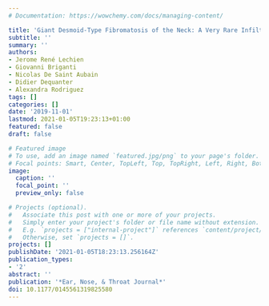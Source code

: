 ```yaml
---
# Documentation: https://wowchemy.com/docs/managing-content/

title: 'Giant Desmoid-Type Fibromatosis of the Neck: A Very Rare Infiltrating Tumor'
subtitle: ''
summary: ''
authors:
- Jerome René Lechien
- Giovanni Briganti
- Nicolas De Saint Aubain
- Didier Dequanter
- Alexandra Rodriguez
tags: []
categories: []
date: '2019-11-01'
lastmod: 2021-01-05T19:23:13+01:00
featured: false
draft: false

# Featured image
# To use, add an image named `featured.jpg/png` to your page's folder.
# Focal points: Smart, Center, TopLeft, Top, TopRight, Left, Right, BottomLeft, Bottom, BottomRight.
image:
  caption: ''
  focal_point: ''
  preview_only: false

# Projects (optional).
#   Associate this post with one or more of your projects.
#   Simply enter your project's folder or file name without extension.
#   E.g. `projects = ["internal-project"]` references `content/project/deep-learning/index.md`.
#   Otherwise, set `projects = []`.
projects: []
publishDate: '2021-01-05T18:23:13.256164Z'
publication_types:
- '2'
abstract: ''
publication: '*Ear, Nose, & Throat Journal*'
doi: 10.1177/0145561319825580
---
```

